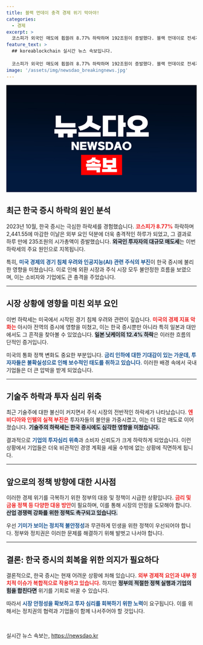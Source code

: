 ```yaml
---
title: 블랙 먼데이 충격 경제 위기 막아야!
categories:
  - 경제
excerpt: >
  코스피가 외국인 매도에 휩쓸려 8.77% 하락하며 192조원이 증발했다. 블랙 먼데이로 전세계를 강타한 증시는 경기 침체 우려 속에서도 혼란의 연속. 정부의 신속한 대응이 절실한 상황이다!
feature_text: >
  ## koreablockchain 실시간 뉴스 속보입니다.

  코스피가 외국인 매도에 휩쓸려 8.77% 하락하며 192조원이 증발했다. 블랙 먼데이로 전세계를 강타한 증시는 경기 침체 우려 속에서도 혼란의 연속. 정부의 신속한 대응이 절실한 상황이다!
image: '/assets/img/newsdao_breakingnews.jpg'
---
```


<p><img src="/assets/img/newsdao_breakingnews.jpg" alt="koreablockchain 속보" /></p>

<h2 data-ke-size="size26">최근 한국 증시 하락의 원인 분석</h2>

<p data-ke-size="size16">2023년 10월, 한국 증시는 극심한 하락세를 경험했습니다. <b><span style="color: #ee2323;">코스피가 8.77%</span></b> 하락하며 2,441.55에 마감한 이날은 외부 요인 덕분에 더욱 충격적인 하루가 되었고, 그 결과로 하루 만에 235조원의 시가총액이 증발했습니다. <b><span style="background-color: #21538527;">외국인 투자자의 대규모 매도세</span></b>는 이번 하락세의 주요 원인으로 지목됩니다. </p>

<p data-ke-size="size16">특히, <b><span style="color: #1a5490;">미국 경제의 경기 침체 우려와 인공지능(AI) 관련 주식의 부진</span></b>이 한국 증시에 불리한 영향을 미쳤습니다. 이로 인해 외환 시장과 주식 시장 모두 불안정한 흐름을 보였으며, 이는 소비자와 기업에도 큰 충격을 주었습니다. </p>

<hr/>

<h2 data-ke-size="size26">시장 상황에 영향을 미친 외부 요인</h2>

<p data-ke-size="size16">이번 하락세는 미국에서 시작된 경기 침체 우려와 관련이 깊습니다. <b><span style="color: #ee2323;">미국의 경제 지표 악화는</span></b> 아시아 전역의 증시에 영향을 미쳤고, 이는 한국 증시뿐만 아니라 특히 일본과 대만에서도 그 흔적을 찾아볼 수 있었습니다. <b><span style="background-color: #21538527;">일본 닛케이의 12.4% 하락</span></b>은 이러한 흐름의 단적인 증거입니다. </p>

<p data-ke-size="size16">미국의 통화 정책 변화도 중요한 부분입니다. <b><span style="color: #1a5490;">금리 인하에 대한 기대감이 있는 가운데, 투자자들은 불확실성으로 인해 보수적인 태도를 취하고 있습니다.</span></b> 이러한 배경 속에서 국내 기업들은 더 큰 압박을 받게 되었습니다. </p>

<hr/>

<h2 data-ke-size="size26">기술주 하락과 투자 심리 위축</h2>

<p data-ke-size="size16">최근 기술주에 대한 불신이 커지면서 주식 시장의 전반적인 하락세가 나타났습니다. <b><span style="color: #ee2323;">엔비디아와 인텔의 실적 부진은</span></b> 투자자들의 불안을 가중시켰고, 이는 더 많은 매도로 이어졌습니다. <b><span style="background-color: #21538527;">기술주의 하락세는 한국 증시에도 심각한 영향을 미쳤습니다.</span></b> </p>

<p data-ke-size="size16">결과적으로 <b><span style="color: #1a5490;">기업의 투자심리 위축</span></b>과 소비자 신뢰도가 크게 하락하게 되었습니다. 이런 상황에서 기업들은 더욱 비관적인 경영 계획을 세울 수밖에 없는 상황에 직면하게 됩니다. </p>

<hr/>

<h2 data-ke-size="size26">앞으로의 정책 방향에 대한 시사점</h2>

<p data-ke-size="size16">이러한 경제 위기를 극복하기 위한 정부의 대응 및 정책이 시급한 상황입니다. <b><span style="color: #ee2323;">금리 및 금융 정책 등 다양한 대응 방안</span></b>이 필요하며, 이를 통해 시장의 안정을 도모해야 합니다. <b><span style="background-color: #21538527;">산업 경쟁력 강화를 위한 정책도 촉구되고 있습니다.</span></b> </p>

<p data-ke-size="size16">우선 <b><span style="color: #1a5490;">기미가 보이는 정치적 불안정성</span></b>과 무관하게 민생을 위한 정책이 우선되어야 합니다. 정부와 정치권은 이러한 문제를 해결하기 위해 발벗고 나서야 합니다. </p>

<hr/>

<h2 data-ke-size="size26">결론: 한국 증시의 회복을 위한 의지가 필요하다</h2>

<p data-ke-size="size16">결론적으로, 한국 증시는 현재 어려운 상황에 처해 있습니다. <b><span style="color: #ee2323;">외부 경제적 요인과 내부 정치적 이슈가 복합적으로 작용하고 있습니다.</span></b> 하지만 <b><span style="background-color: #21538527;">정부의 적절한 정책 실행과 기업의 힘을 합친다면</span></b> 위기를 기회로 바꿀 수 있습니다. </p>

<p data-ke-size="size16">따라서 <b><span style="color: #1a5490;">시장 안정성을 확보하고 투자 심리를 회복하기 위한 노력</span></b>이 요구됩니다. 이를 위해서는 정치권의 협력과 기업들이 함께 나서주어야 할 것입니다. </p>

<p data-ke-size="size16">&nbsp;</p>
실시간 뉴스 속보는, <a href="https://newsdao.kr" rel="dofollow">https://newsdao.kr</a>



